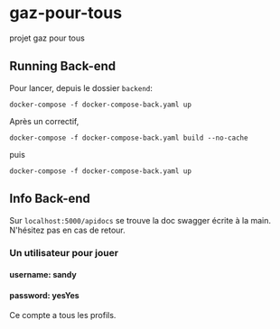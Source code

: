 # gaz-pour-tous
projet gaz pour tous

## Running Back-end

Pour lancer, depuis le dossier `backend`:

`docker-compose -f docker-compose-back.yaml up`

Après un correctif, 


`docker-compose -f docker-compose-back.yaml build --no-cache`

puis

`docker-compose -f docker-compose-back.yaml up`


## Info Back-end

Sur `localhost:5000/apidocs` se trouve la doc swagger écrite à la main. N'hésitez pas en cas de retour.

### Un utilisateur pour jouer
#### username: sandy
#### password: yesYes
Ce compte a tous les profils.
